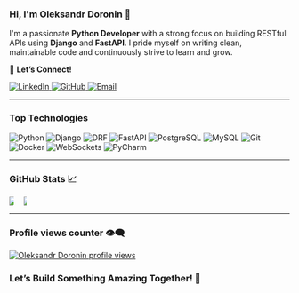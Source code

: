 ### Hi, I'm **Oleksandr Doronin** 👋  

I'm a passionate **Python Developer** with a strong focus on building RESTful APIs using **Django** and **FastAPI**. I pride myself on writing clean, maintainable code and continuously strive to learn and grow.  

📩 **Let’s Connect!**  

<p align="left">
  <a href="https://www.linkedin.com/in/oleksandr-doron">
    <img src="https://img.shields.io/badge/-Oleksandr_Doron-0A66C2?style=flat&logo=linkedin&logoColor=white" alt="LinkedIn">
  </a>
  <a href="https://github.com/OleksandrDoronin">
    <img src="https://img.shields.io/badge/-OleksandrDoronin-333?style=flat&logo=github&logoColor=white" alt="GitHub">
  </a>
  <a href="mailto:oleksandr.doron@gmail.com">
    <img src="https://img.shields.io/badge/-oleksandr.doron@gmail.com-c0392b?style=flat&logo=gmail&logoColor=white" alt="Email">
  </a>
</p>

---

### **Top Technologies**  

<p align="left">
  <img src="https://img.shields.io/badge/-Python-3776AB?style=for-the-badge&logo=python&logoColor=white" alt="Python" />
  <img src="https://img.shields.io/badge/-Django-092E20?style=for-the-badge&logo=django&logoColor=white" alt="Django" />
  <img src="https://img.shields.io/badge/-DRF-ff1709?style=for-the-badge&logo=django&logoColor=white" alt="DRF" />
  <img src="https://img.shields.io/badge/-FastAPI-009688?style=for-the-badge&logo=fastapi&logoColor=white" alt="FastAPI" />
  <img src="https://img.shields.io/badge/-PostgreSQL-316192?style=for-the-badge&logo=postgresql&logoColor=white" alt="PostgreSQL" />
  <img src="https://img.shields.io/badge/-MySQL-003B57?style=for-the-badge&logo=mysql&logoColor=white" alt="MySQL" />
  <img src="https://img.shields.io/badge/-Git-F05032?style=for-the-badge&logo=git&logoColor=white" alt="Git" />
  <img src="https://img.shields.io/badge/-Docker-2496ED?style=for-the-badge&logo=docker&logoColor=white" alt="Docker" />
  <img src="https://img.shields.io/badge/-WebSockets-000000?style=for-the-badge&logo=socket.io&logoColor=white" alt="WebSockets" />
  <img src="https://img.shields.io/badge/-PyCharm-000000?style=for-the-badge&logo=pycharm&logoColor=white" alt="PyCharm" />
</p>

---

### **GitHub Stats** 📈

<div style="display: flex; justify-content: flex-start; width: 100%;">
  <a href="https://github.com/OleksandrDoronin">
    <img src="https://github-profile-summary-cards.vercel.app/api/cards/profile-details?username=OleksandrDoronin&theme=nord_bright" style="max-width: 30%; margin-right: 10px;" />
  </a>
  <a href="https://github.com/OleksandrDoronin">
    <img src="https://github-profile-summary-cards.vercel.app/api/cards/stats?username=OleksandrDoronin&theme=nord_bright" style="max-width: 30%;" />
  </a>
</div>

---

### Profile views counter 👁️‍🗨️

[![Oleksandr Doronin profile views](https://u8views.com/api/v1/github/profiles/155989989/views/day-week-month-total-count.svg)](https://u8views.com/github/OleksandrDoronin)

### **Let’s Build Something Amazing Together!** 🚀
